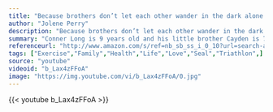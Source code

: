 ```yaml
---
title: "Because brothers don’t let each other wander in the dark alone."
author: "Jolene Perry"
description: "Because brothers don’t let each other wander in the dark alone. - Jolene Perry quotes from GetInspired365.com"
summary: "Conner Long is 9 years old and his little brother Cayden is 7. They are from Tennessee and both love sports.  However, only one of them can participate in sports.  The difference is that Cayden has cerebral palsy and is unable to walk or talk on his own. As a good big brother, Conner was looking for a way to help his younger sibling to get involved in sports with him so that he could feel the thrill of participation.  Connor had an idea for a sport they could both participate in - triathlons! "
referenceurl: "http://www.amazon.com/s/ref=nb_sb_ss_i_0_10?url=search-alias%3Daps&field-keywords=sports+illustrated&sprefix=sports+ill%2Caps%2C268&rh=i%3Aaps%2Ck%3Asports+illustrated"
tags: ["Exercise","Family","Health","Life","Love","Seal","Triathlon",]
source: "youtube"
videoid: "b_Lax4zFFoA"
image: "https://img.youtube.com/vi/b_Lax4zFFoA/0.jpg"
---
```


{{< youtube b_Lax4zFFoA >}}
